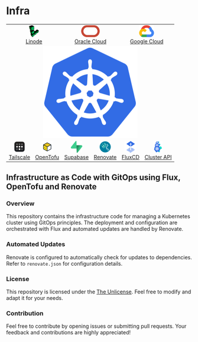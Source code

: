 # Infra

<p align="center">
  <table>
    <tr>
      <td align="center" colspan="2"><a href="https://linode.com" target="_blank"><img src="./resources/linode.png" height="32px"><br>Linode</a></td>
      <td align="center" colspan="2"><a href="oraclecloud.com" target="_blank"><img src="./resources/oraclecloud.png" height="32px"><br>Oracle Cloud</a></td>
      <td align="center" colspan="2"><a href="https://cloud.google.com" target="_blank"><img src="./resources/gcloud.png" height="32px"><br>Google Cloud</a></a></td>
    </tr>
    <tr>
      <td align="center" colspan="6"><img src="./resources/kubernetes.png" alt="Kubernetes" width="256px"/></td>
    </tr>
    <tr>
      <td align="center"><a href="https://tailscale.com" target="_blank"><img src="./resources/tailscale.png" height="32px"><br>Tailscale</a></td>
      <td align="center"><a href="http://opentofu.org" target="_blank"><img src="./resources/opentofu.png" height="32px"><br>OpenTofu</a></td>
      <td align="center"><a href="https://supabase.com" target="_blank"><img src="./resources/supabase.png" height="32px"><br>Supabase</a></td>
      <td align="center"><a href="https://www.mend.io/renovate/" target="_blank"><img src="./resources/renovate.png" height="32px"><br>Renovate</a></td>
      <td align="center"><a href="http://fluxcd.io" target="_blank"><img src="./resources/flux.png" height="32px"><br>FluxCD</a></td>
      <td align="center"><a href="https://cluster-api.sigs.k8s.io" target="_blank"><img src="./resources/capi.svg" height="32px"><br>Cluster API</a></td>
    </tr>
  </table>
</p>

## Infrastructure as Code with GitOps using Flux, OpenTofu and Renovate

### Overview

This repository contains the infrastructure code for managing a Kubernetes cluster using GitOps principles. The deployment and configuration are orchestrated with Flux and automated updates are handled by Renovate.

### Automated Updates

Renovate is configured to automatically check for updates to dependencies. Refer to `renovate.json` for configuration details.

### License

This repository is licensed under the [The Unlicense](LICENSE). Feel free to modify and adapt it for your needs.

### Contribution

Feel free to contribute by opening issues or submitting pull requests. Your feedback and contributions are highly appreciated!
